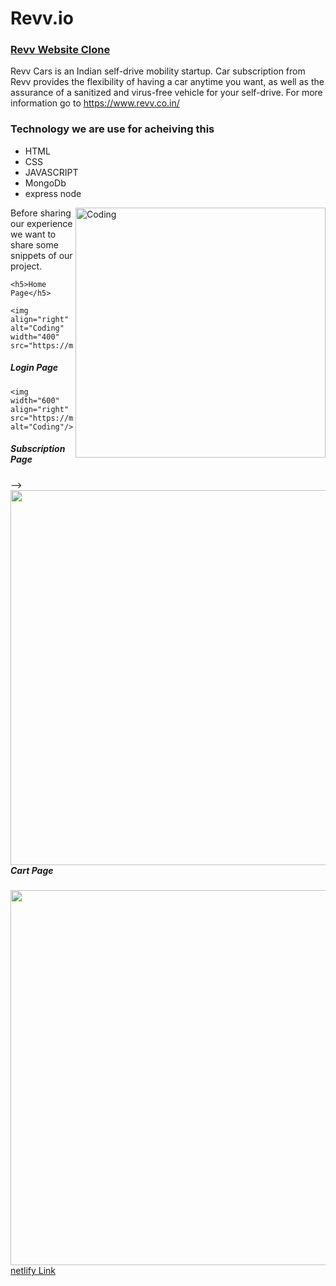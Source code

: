 # Revv.io

  <h3><a href="https://revv-clone.netlify.app/index.html">Revv Website Clone</a></h3>
    <p>Revv Cars is an Indian self-drive mobility startup. Car subscription from Revv provides the flexibility of having a car anytime you want, as well as the assurance of a sanitized and virus-free vehicle for your self-drive. For more information go to <a href=" https://www.revv.co.in/"> https://www.revv.co.in/</a></p>
    <h3>Technology we are use for acheiving this</h3>
    <ul>
        <li>HTML</li>
        <li>CSS</li>
        <li>JAVASCRIPT</li>
        <li>MongoDb</li>
        <li>express node</li>
      </ul>

<img align="right" alt="Coding" width="400" src="https://miro.medium.com/max/1400/1*9Lrb9buFeZdBHYXNMKDlRQ.png"/>
   <p>Before sharing our experience we want to share some snippets of our project. </p>
  
    <h5>Home Page</h5>
  
    <img align="right" alt="Coding" width="400" src="https://miro.medium.com/max/1400/1*9Lrb9buFeZdBHYXNMKDlRQ.png"/>
  
   <h5>Login Page</h5>

    <img width="600" align="right"  src="https://miro.medium.com/max/1400/1*9rC8jf_WXIIBZy0BJBerLQ.png" alt="Coding"/>
   <h5>Subscription Page</h5> -->
    <img width="600px" align="right" src="https://miro.medium.com/max/1400/1*jkzX6GA6veBjDu6zS5BCrQ.png" alt=""/>
   <h5>Cart Page</h5>
    <img width="600px" align="right"  src="https://miro.medium.com/max/1400/1*cHhniVlcVZyR1fzMZXGLYQ.png" alt=""/>
   <a href="https://revv-clone.netlify.app/index.html">netlify Link</a>
